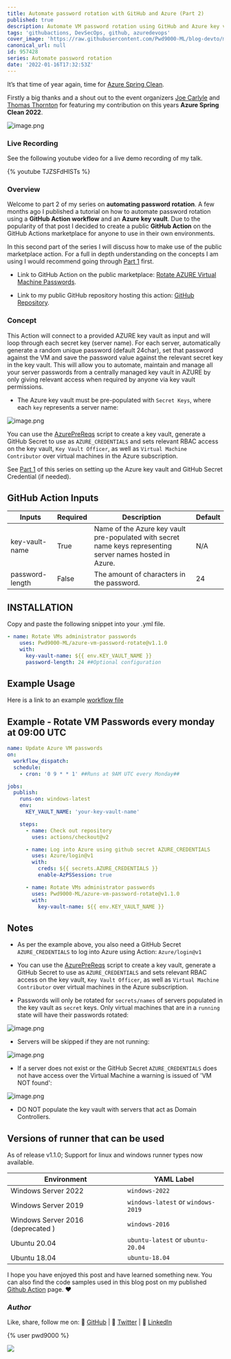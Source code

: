 ```yaml
---
title: Automate password rotation with GitHub and Azure (Part 2)
published: true
description: Automate VM password rotation using GitHub and Azure key vault
tags: 'githubactions, DevSecOps, github, azuredevops'
cover_image: 'https://raw.githubusercontent.com/Pwd9000-ML/blog-devto/main/posts/2022/GitHub-Automate-VM-Password-Rotation-Part2/assets/main.png'
canonical_url: null
id: 957428
series: Automate password rotation
date: '2022-01-16T17:32:53Z'
---
```


It’s that time of year again, time for [Azure Spring Clean](https://www.azurespringclean.com/).

Firstly a big thanks and a shout out to the event organizers [Joe Carlyle](https://twitter.com/wedoazure) and [Thomas Thornton](https://twitter.com/tamstar1234) for featuring my contribution on this years **Azure Spring Clean 2022**.

![image.png](https://raw.githubusercontent.com/Pwd9000-ML/blog-devto/main/posts/2022/GitHub-Automate-VM-Password-Rotation-Part2/assets/Bit22.png)

### Live Recording

See the following youtube video for a live demo recording of my talk.

{% youtube TJZSFdHlSTs %}

### Overview

Welcome to part 2 of my series on **automating password rotation**. A few months ago I published a tutorial on how to automate password rotation using a **GitHub Action workflow** and an **Azure key vault**. Due to the popularity of that post I decided to create a public **GitHub Action** on the GitHub Actions marketplace for anyone to use in their own environments.

In this second part of the series I will discuss how to make use of the public marketplace action. For a full in depth understanding on the concepts I am using I would recommend going through [Part 1](https://dev.to/pwd9000/automate-password-rotation-with-github-and-azure-412a) first.

- Link to GitHub Action on the public marketplace: [Rotate AZURE Virtual Machine Passwords](https://github.com/marketplace/actions/rotate-azure-virtual-machine-passwords).

- Link to my public GitHub repository hosting this action: [GitHub Repository](https://github.com/Pwd9000-ML/azure-vm-password-rotate).

### Concept

This Action will connect to a provided AZURE key vault as input and will loop through each secret key (server name). For each server, automatically generate a random unique password (default 24char), set that password against the VM and save the password value against the relevant secret key in the key vault. This will allow you to automate, maintain and manage all your server passwords from a centrally managed key vault in AZURE by only giving relevant access when required by anyone via key vault permissions.

- The Azure key vault must be pre-populated with `Secret Keys`, where each `key` represents a server name:

![image.png](https://raw.githubusercontent.com/Pwd9000-ML/azure-vm-password-rotate/master/assets/kvsecrets.png)

You can use the [AzurePreReqs](https://github.com/Pwd9000-ML/azure-vm-password-rotate/tree/master/azurePreReqs) script to create a key vault, generate a GitHub Secret to use as `AZURE_CREDENTIALS` and sets relevant RBAC access on the key vault, `Key Vault Officer`, as well as `Virtual Machine Contributor` over virtual machines in the Azure subscription.

See [Part 1](https://dev.to/pwd9000/automate-password-rotation-with-github-and-azure-412a) of this series on setting up the Azure key vault and GitHub Secret Credential (if needed).

## GitHub Action Inputs

| Inputs | Required | Description | Default |
| --- | --- | --- | --- |
| key-vault-name | True | Name of the Azure key vault pre-populated with secret name keys representing server names hosted in Azure. | N/A |
| password-length | False | The amount of characters in the password. | 24 |

## INSTALLATION

Copy and paste the following snippet into your .yml file.

```yml
- name: Rotate VMs administrator passwords
    uses: Pwd9000-ML/azure-vm-password-rotate@v1.1.0
    with:
      key-vault-name: ${{ env.KEY_VAULT_NAME }}
      password-length: 24 ##Optional configuration
```

## Example Usage

Here is a link to an example [workflow file](https://github.com/Pwd9000-ML/azure-vm-password-rotate/blob/master/exampleWorkflows/rotate-vm-passwords.yml)

## Example - Rotate VM Passwords every monday at 09:00 UTC

```yml
name: Update Azure VM passwords
on:
  workflow_dispatch:
  schedule:
    - cron: '0 9 * * 1' ##Runs at 9AM UTC every Monday##

jobs:
  publish:
    runs-on: windows-latest
    env:
      KEY_VAULT_NAME: 'your-key-vault-name'

    steps:
      - name: Check out repository
        uses: actions/checkout@v2

      - name: Log into Azure using github secret AZURE_CREDENTIALS
        uses: Azure/login@v1
        with:
          creds: ${{ secrets.AZURE_CREDENTIALS }}
          enable-AzPSSession: true

      - name: Rotate VMs administrator passwords
        uses: Pwd9000-ML/azure-vm-password-rotate@v1.1.0
        with:
          key-vault-name: ${{ env.KEY_VAULT_NAME }}
```

## Notes

- As per the example above, you also need a GitHub Secret `AZURE_CREDENTIALS` to log into Azure using Action: `Azure/login@v1`

- You can use the [AzurePreReqs](https://github.com/Pwd9000-ML/azure-vm-password-rotate/tree/master/azurePreReqs) script to create a key vault, generate a GitHub Secret to use as `AZURE_CREDENTIALS` and sets relevant RBAC access on the key vault, `Key Vault Officer`, as well as `Virtual Machine Contributor` over virtual machines in the Azure subscription.

- Passwords will only be rotated for `secrets/names` of servers populated in the key vault as `secret` keys. Only virtual machines that are in a `running` state will have their passwords rotated:

![image.png](https://raw.githubusercontent.com/Pwd9000-ML/azure-vm-password-rotate/master/assets/runneroutput.png)

- Servers will be skipped if they are not running:

![image.png](https://raw.githubusercontent.com/Pwd9000-ML/azure-vm-password-rotate/master/assets/norun.png)

- If a server does not exist or the GitHub Secret `AZURE_CREDENTIALS` does not have access over the Virtual Machine a warning is issued of 'VM NOT found':

![image.png](https://raw.githubusercontent.com/Pwd9000-ML/azure-vm-password-rotate/master/assets/nofind.png)

- DO NOT populate the key vault with servers that act as Domain Controllers.

## Versions of runner that can be used

As of release v1.1.0; Support for linux and windows runner types now available.

| Environment                       | YAML Label                         |
| --------------------------------- | ---------------------------------- |
| Windows Server 2022               | `windows-2022`                     |
| Windows Server 2019               | `windows-latest` or `windows-2019` |
| Windows Server 2016 (deprecated ) | `windows-2016`                     |
| Ubuntu 20.04                      | `ubuntu-latest` or `ubuntu-20.04`  |
| Ubuntu 18.04                      | `ubuntu-18.04`                     |

I hope you have enjoyed this post and have learned something new. You can also find the code samples used in this blog post on my published [Github Action](https://github.com/Pwd9000-ML/azure-vm-password-rotate) page. :heart:

### _Author_

Like, share, follow me on: :octopus: [GitHub](https://github.com/Pwd9000-ML) | :penguin: [Twitter](https://twitter.com/pwd9000) | :space_invader: [LinkedIn](https://www.linkedin.com/in/marcel-l-61b0a96b/)

{% user pwd9000 %}

<a href="https://www.buymeacoffee.com/pwd9000"><img src="https://img.buymeacoffee.com/button-api/?text=Buy me a coffee&emoji=&slug=pwd9000&button_colour=FFDD00&font_colour=000000&font_family=Cookie&outline_colour=000000&coffee_colour=ffffff"></a>
